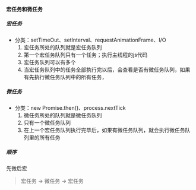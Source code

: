#### 宏任务和微任务

##### 宏任务

- 分类：setTimeOut、setInterval、requestAnimationFrame、I/O
  1. 宏任务所处的队列就是宏任务队列
  2. 第一个宏任务队列只有一个任务；执行主线程的js代码
  3. 宏任务队列可以有多个
  4. 当宏任务队列中的任务全部执行完以后，会查看是否有微任务队列，如果有先执行微任务队列中的所有任务，

##### 微任务

- 分类：new Promise.then()、process.nextTick
  1. 微任务所处的队列就是微任务队列
  2. 只有一个微任务队列
  3. 在上一个宏任务队列执行完毕后，如果有微任务队列，就会执行微任务队列里的所有任务



##### 顺序

先微后宏 

> 宏任务 -> 微任务 -> 宏任务